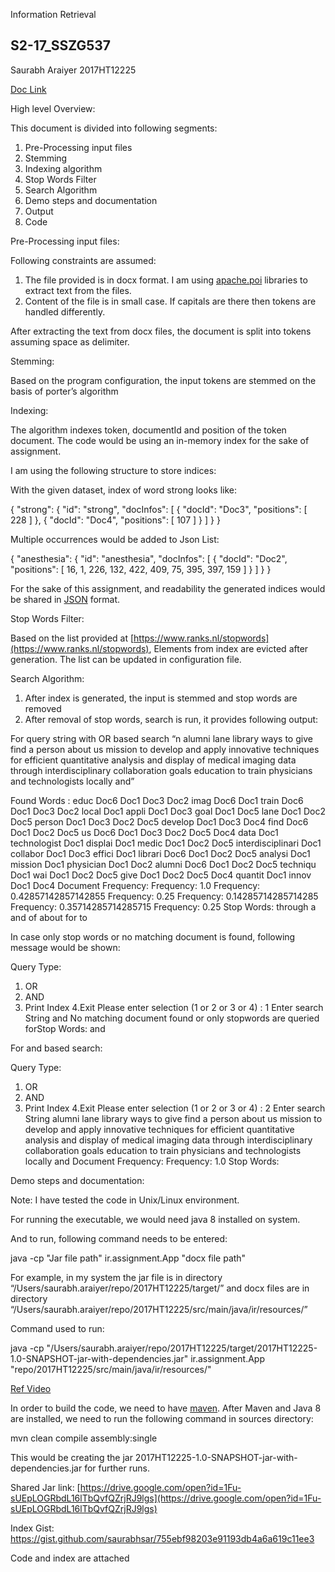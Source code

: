 Information Retrieval 

## S2-17_SSZG537

  
  
  
  
  
  

Saurabh Araiyer 2017HT12225

  
  
  
  
  
  
  
  
  
  
  

[Doc Link](https://docs.google.com/document/d/1IgflMkNYBBK7-EYilS8U4E1pQpw9fE1Rnu0ykfkG5IA/edit?usp=sharing)

  

High level Overview:

  

This document is divided into following segments:

1. Pre-Processing input files 
2. Stemming 
3. Indexing algorithm 
4. Stop Words Filter 
5. Search Algorithm 
6. Demo steps and documentation 
7. Output 
8. Code 
  
  

Pre-Processing input files:

  

Following constraints are assumed:

1. The file provided is in docx format. I am using [apache.poi](https://poi.apache.org/) libraries to extract text from the files. 
2. Content of the file is in small case. If capitals are there then tokens are handled differently. 
  

After extracting the text from docx files, the document is split into tokens assuming space as delimiter.

  

Stemming:

Based on the program configuration, the input tokens are stemmed on the basis of porter’s algorithm

  

Indexing:

The algorithm indexes token, documentId and position of the token document. The code would be using an in-memory index for the sake of assignment. 

  

I am using the following structure to store indices:

With the given dataset, index of word strong looks like:

{
"strong": {
    "id": "strong",
    "docInfos": [
      {
        "docId": "Doc3",
        "positions": [
          228
        ]
      },
      {
        "docId": "Doc4",
        "positions": [
          107
        ]
      }
    ]
  }
}


  

Multiple occurrences would be added to Json List:

{
"anesthesia": {
    "id": "anesthesia",
    "docInfos": [
      {
        "docId": "Doc2",
        "positions": [
          16,
          1,
          226,
          132,
          422,
          409,
          75,
          395,
          397,
          159
        ]
      }
    ]
  }
}
  

For the sake of this assignment, and readability the generated indices would be shared in [JSON](https://www.json.org/) format.

Stop Words Filter:

Based on the list provided at [https://www.ranks.nl/stopwords](https://www.ranks.nl/stopwords), Elements from index are evicted after generation. The list can be updated in configuration file.

  

Search Algorithm:

1. After index is generated, the input is stemmed and stop words are removed 
2. After removal of stop words, search is run, it provides following output: 

For query string with OR based search “n alumni lane library ways to give find a person about us mission to develop and apply innovative techniques for efficient quantitative analysis and display of medical imaging data through interdisciplinary collaboration goals education to train physicians and technologists locally and”


Found Words : 
educ Doc6 Doc1 Doc3 Doc2 
imag Doc6 Doc1 
train Doc6 Doc1 Doc3 Doc2 
local Doc1 
appli Doc1 Doc3 
goal Doc1 Doc5 
lane Doc1 Doc2 Doc5 
person Doc1 Doc3 Doc2 Doc5 
develop Doc1 Doc3 Doc4 
find Doc6 Doc1 Doc2 Doc5 
us Doc6 Doc1 Doc3 Doc2 Doc5 Doc4 
data Doc1 
technologist Doc1 
displai Doc1 
medic Doc1 Doc2 Doc5 
interdisciplinari Doc1 
collabor Doc1 Doc3 
effici Doc1 
librari Doc6 Doc1 Doc2 Doc5 
analysi Doc1 
mission Doc1 
physician Doc1 Doc2 
alumni Doc6 Doc1 Doc2 Doc5 
techniqu Doc1 
wai Doc1 Doc2 Doc5 
give Doc1 Doc2 Doc5 Doc4 
quantit Doc1 
innov Doc1 Doc4 
Document Frequency:
Frequency: 1.0
Frequency: 0.42857142857142855
Frequency: 0.25
Frequency: 0.14285714285714285
Frequency: 0.35714285714285715
Frequency: 0.25
Stop Words: through a and of about for to 

In case only stop words or no matching document is found, following message would be shown:

Query Type:
1. OR
2. AND
3. Print Index
4.Exit
Please enter selection (1 or 2 or 3 or 4) : 
1
Enter search String
and
No matching document found or only stopwords are queried forStop Words: and 
  

For and based search:

Query Type:
1. OR
2. AND
3. Print Index
4.Exit
Please enter selection (1 or 2 or 3 or 4) : 
2
Enter search String
alumni lane library ways to give find a person about us mission to develop and apply innovative techniques for efficient quantitative analysis and display of medical imaging data through interdisciplinary collaboration goals education to train physicians and technologists locally and
Document Frequency:
Frequency: 1.0
Stop Words: 


Demo steps and documentation:

  

Note: I have tested the code in Unix/Linux environment.

  

For running the executable, we would need java 8 installed on system.

And to run, following command needs to be entered:

java -cp "Jar file path" ir.assignment.App "docx file path"

For example, in my system the jar file is in directory “/Users/saurabh.araiyer/repo/2017HT12225/target/” and docx files are in directory “/Users/saurabh.araiyer/repo/2017HT12225/src/main/java/ir/resources/”

Command used to run:

java -cp "/Users/saurabh.araiyer/repo/2017HT12225/target/2017HT12225-1.0-SNAPSHOT-jar-with-dependencies.jar" ir.assignment.App "repo/2017HT12225/src/main/java/ir/resources/"

[Ref Video](https://youtu.be/PzafNZrZhOE)

In order to build the code, we need to have [maven](http://www.baeldung.com/install-maven-on-windows-linux-mac). After Maven and Java 8 are installed, we need to run the following command in sources directory:

mvn clean compile assembly:single

This would be creating the jar 2017HT12225-1.0-SNAPSHOT-jar-with-dependencies.jar for further runs.

  

Shared Jar link: [https://drive.google.com/open?id=1Fu-sUEpLOGRbdL16lTbQvfQZrjRJ9lgs](https://drive.google.com/open?id=1Fu-sUEpLOGRbdL16lTbQvfQZrjRJ9lgs)

Index Gist: https://gist.github.com/saurabhsar/755ebf98203e91193db4a6a619c11ee3

Code and index are attached
